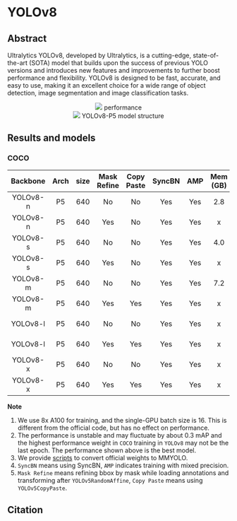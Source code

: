# YOLOv8

<!-- [ALGORITHM] -->

## Abstract

Ultralytics YOLOv8, developed by Ultralytics, is a cutting-edge, state-of-the-art (SOTA) model that builds upon the success of previous YOLO versions and introduces new features and improvements to further boost performance and flexibility. YOLOv8 is designed to be fast, accurate, and easy to use, making it an excellent choice for a wide range of object detection, image segmentation and image classification tasks.

<div align=center>
<img src="https://user-images.githubusercontent.com/17425982/212812246-51dc029c-e892-455d-86b4-946b5d03957a.png"/>
performance
</div>

<div align=center>
<img src="https://user-images.githubusercontent.com/27466624/211974251-8de633c8-090c-47c9-ba52-4941dc9e3a48.jpg"/>
YOLOv8-P5 model structure
</div>

## Results and models

### COCO

| Backbone | Arch | size | Mask Refine | Copy Paste | SyncBN | AMP | Mem (GB) | box AP |                                 Config                                  |        Download        |
| :------: | :--: | :--: | :---------: | :--------: | :----: | :-: | :------: | :----: | :---------------------------------------------------------------------: | :--------------------: |
| YOLOv8-n |  P5  | 640  |     No      |     No     |  Yes   | Yes |   2.8    |  37.2  |       [config](../yolov8/yolov8_n_syncbn_fast_8xb16-500e_coco.py)       | [model](x) \| [log](x) |
| YOLOv8-n |  P5  | 640  |     Yes     |     No     |  Yes   | Yes |    x     |   x    | [config](../yolov8/yolov8_n_mask-refine_syncbn_fast_8xb16-500e_coco.py) | [model](x) \| [log](x) |
| YOLOv8-s |  P5  | 640  |     No      |     No     |  Yes   | Yes |   4.0    |  44.2  |       [config](../yolov8/yolov8_s_syncbn_fast_8xb16-500e_coco.py)       | [model](x) \| [log](x) |
| YOLOv8-s |  P5  | 640  |     Yes     |     No     |  Yes   | Yes |    x     |   x    | [config](../yolov8/yolov8_s_mask-refine_syncbn_fast_8xb16-500e_coco.py) | [model](x) \| [log](x) |
| YOLOv8-m |  P5  | 640  |     No      |     No     |  Yes   | Yes |   7.2    |  49.8  |       [config](../yolov8/yolov8_m_syncbn_fast_8xb16-500e_coco.py)       | [model](x) \| [log](x) |
| YOLOv8-m |  P5  | 640  |     Yes     |    Yes     |  Yes   | Yes |    x     |   x    | [config](../yolov8/yolov8_m_mask-refine_syncbn_fast_8xb16-500e_coco.py) | [model](x) \| [log](x) |
| YOLOv8-l |  P5  | 640  |     No      |     No     |  Yes   | Yes |    x     |   x    |       [config](../yolov8/yolov8_l_syncbn_fast_8xb16-500e_coco.py)       | [model](x) \| [log](x) |
| YOLOv8-l |  P5  | 640  |     Yes     |    Yes     |  Yes   | Yes |    x     |   x    | [config](../yolov8/yolov8_l_mask-refine_syncbn_fast_8xb16-500e_coco.py) | [model](x) \| [log](x) |
| YOLOv8-x |  P5  | 640  |     No      |     No     |  Yes   | Yes |    x     |   x    |       [config](../yolov8/yolov8_x_syncbn_fast_8xb16-500e_coco.py)       | [model](x) \| [log](x) |
| YOLOv8-x |  P5  | 640  |     Yes     |    Yes     |  Yes   | Yes |    x     |   x    | [config](../yolov8/yolov8_x_mask-refine_syncbn_fast_8xb16-500e_coco.py) | [model](x) \| [log](x) |

**Note**

1. We use 8x A100 for training, and the single-GPU batch size is 16. This is different from the official code, but has no effect on performance.
2. The performance is unstable and may fluctuate by about 0.3 mAP and the highest performance weight in `COCO` training in `YOLOv8` may not be the last epoch. The performance shown above is the best model.
3. We provide [scripts](https://github.com/open-mmlab/mmyolo/tree/dev/tools/model_converters/yolov8_to_mmyolo.py) to convert official weights to MMYOLO.
4. `SyncBN` means using SyncBN, `AMP` indicates training with mixed precision.
5. `Mask Refine` means refining bbox by mask while loading annotations and transforming after `YOLOv5RandomAffine`, `Copy Paste` means using `YOLOv5CopyPaste`.

## Citation
